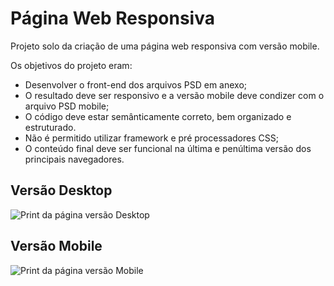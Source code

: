 <h1> Página Web Responsiva </h1>
<p>Projeto solo da criação de uma página web responsiva com versão mobile. </p>
<p>Os objetivos do projeto eram:
  <ul>
    <li>Desenvolver o front-end dos arquivos PSD em anexo;
    <li>O resultado deve ser responsivo e a versão mobile deve condizer com o arquivo PSD mobile;
    <li>O código deve estar semânticamente correto, bem organizado e estruturado.
    <li>Não é permitido utilizar framework e pré processadores CSS;
    <li>O conteúdo final deve ser funcional na última e penúltima versão dos principais navegadores.
  </ul>
  </p>
<h2>Versão Desktop</h2>
<img src="https://github.com/HandreMelo/responsive-webpage-sample1/prints/desktop.jpg" alt="Print da página versão Desktop"></img>
<h2>Versão Mobile</h2>
<img src="https://github.com/HandreMelo/responsive-webpage-sample1/prints/mobile.jpg" alt="Print da página versão Mobile"></img>
